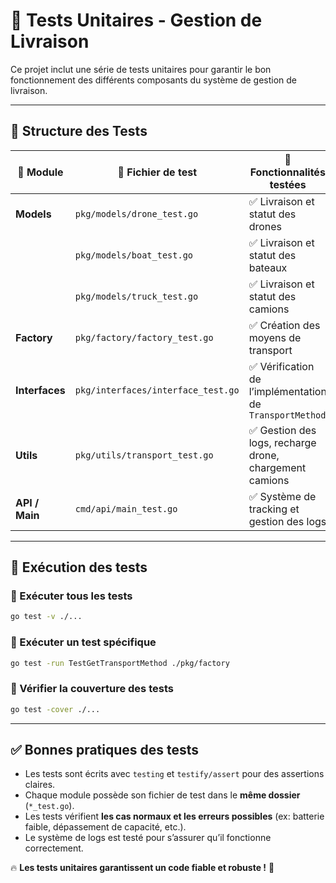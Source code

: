 # 🧪 Tests Unitaires - Gestion de Livraison

Ce projet inclut une série de tests unitaires pour garantir le bon fonctionnement des différents composants du système de gestion de livraison.

---

## 📂 Structure des Tests

| 📁 Module     | 🧪 Fichier de test               | 🔎 Fonctionnalités testées |
|--------------|--------------------------------|----------------------|
| **Models**   | `pkg/models/drone_test.go`     | ✅ Livraison et statut des drones |
|              | `pkg/models/boat_test.go`      | ✅ Livraison et statut des bateaux |
|              | `pkg/models/truck_test.go`     | ✅ Livraison et statut des camions |
| **Factory**  | `pkg/factory/factory_test.go`  | ✅ Création des moyens de transport |
| **Interfaces** | `pkg/interfaces/interface_test.go` | ✅ Vérification de l’implémentation de `TransportMethod` |
| **Utils**    | `pkg/utils/transport_test.go`  | ✅ Gestion des logs, recharge drone, chargement camions |
| **API / Main** | `cmd/api/main_test.go`        | ✅ Système de tracking et gestion des logs |

---

## 🚀 **Exécution des tests**

### 🔹 Exécuter **tous les tests**
```sh
go test -v ./...
```

### 🔹 Exécuter un test spécifique
```sh
go test -run TestGetTransportMethod ./pkg/factory
```

### 🔹 Vérifier la couverture des tests
```sh
go test -cover ./...
```

---

## ✅ **Bonnes pratiques des tests**
- Les tests sont écrits avec `testing` et `testify/assert` pour des assertions claires.
- Chaque module possède son fichier de test dans le **même dossier** (`*_test.go`).
- Les tests vérifient **les cas normaux et les erreurs possibles** (ex: batterie faible, dépassement de capacité, etc.).
- Le système de logs est testé pour s’assurer qu’il fonctionne correctement.


🔥 **Les tests unitaires garantissent un code fiable et robuste !** 🚀

